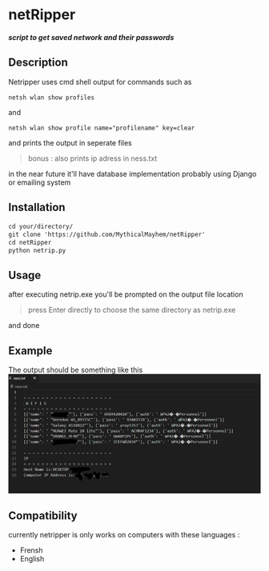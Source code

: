 # netRipper
##### script to get saved network and their passwords  


## Description
Netripper uses cmd shell output 
for commands such as 
```
netsh wlan show profiles
```
and
```
netsh wlan show profile name="profilename" key=clear
```
and prints the output in seperate files 
> bonus : also prints ip adress in ness.txt 

in the near future it'll have database implementation probably using Django or emailing system


## Installation

```
cd your/directory/
git clone 'https://github.com/MythicalMayhem/netRipper'
cd netRipper
python netrip.py
```

## Usage
after executing netrip.exe you'll be prompted on the output file location  
>press Enter directly to choose the same directory as netrip.exe

and done

## Example 

The output should be something like this  
![example](https://github.com/MythicalMayhem/netRipper/blob/main/assests/exp.jpg)

## Compatibility
currently netripper is only works on computers with these languages : 
- Frensh
- English


